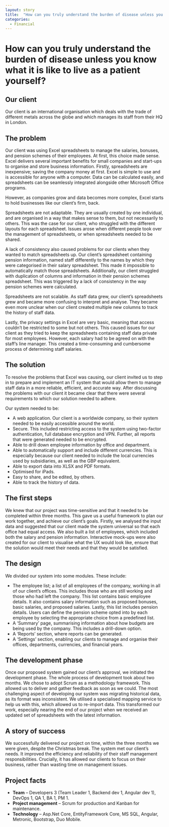 ```yaml
---
layout: story
title:  "How can you truly understand the burden of disease unless you know what it is like to live as a patient yourself?"
categories:
  - Financial
---
```

# How can you truly understand the burden of disease unless you know what it is like to live as a patient yourself?

## Our client
Our client is an international organisation which deals with the trade of different metals across the globe and which manages its staff from their HQ in London.  

## The problem
Our client was using Excel spreadsheets to manage the salaries, bonuses, and pension schemes of their employees. At first, this choice made sense. Excel delivers several important benefits for small companies and start-ups to organise and store business information. Firstly, spreadsheets are inexpensive; saving the company money at first. Excel is simple to use and is accessible for anyone with a computer. Data can be calculated easily, and spreadsheets can be seamlessly integrated alongside other Microsoft Office programs. 

However, as companies grow and data becomes more complex, Excel starts to hold businesses like our client’s firm, back.

Spreadsheets are not adaptable. They are usually created by one individual, and are organised in a way that makes sense to them, but not necessarily to others. This was the case for our client, who struggled with the different layouts for each spreadsheet. Issues arose when different people took over the management of spreadsheets, or when spreadsheets needed to be shared.

A lack of consistency also caused problems for our clients when they wanted to match spreadsheets up. Our client’s spreadsheet containing pension information, named staff differently to the names by which they were categorised in their salary spreadsheet. This made it impossible to automatically match those spreadsheets. Additionally, our client struggled with duplication of columns and information in their pension schemes spreadsheet. This was triggered by a lack of consistency in the way pension schemes were calculated. 

Spreadsheets are not scalable. As staff data grew, our client’s spreadsheets grew and became more confusing to interpret and analyse. They became even more unclear when our client created multiple new columns to track the history of staff data.

Lastly, the privacy settings in Excel are very basic, meaning that access couldn’t be restricted to some but not others. This caused issues for our client as they tried to keep the spreadsheets containing staff data private for most employees. However, each salary had to be agreed on with the staff’s line manager. This created a time-consuming and cumbersome process of determining staff salaries. 


## The solution
To resolve the problems that Excel was causing, our client invited us to step in to prepare and implement an IT system that would allow them to manage staff data in a more reliable, efficient, and accurate way. After discussing the problems with our client it became clear that there were several requirements to which our solution needed to adhere. 

Our system needed to be:

- A web application. Our client is a worldwide company, so their system needed to be easily accessible around the world.
- Secure. This included restricting access to the system using two-factor authentication, full database encryption and VPN. Further, all reports that were generated needed to be encrypted.
- Able to drill down employee information by office and department.
- Able to automatically support and include different currencies. This is especially because our client needed to include the local currencies used by subsidiaries, as well as the GBP equivalent. 
- Able to export data into XLSX and PDF formats.
- Optimised for iPads.
- Easy to share, and be edited, by others.
- Able to track the history of data.

## The first steps
We knew that our project was time-sensitive and that it needed to be completed within three months. This gave us a useful framework to plan our work together, and achieve our client’s goals. Firstly, we analysed the input data and suggested that our client made the system universal so that each office had equal access. We also built a list of employees, which included both the salary and pension information. Interactive mock-ups were also created for our client to visualise what the UX would look like, ensure that the solution would meet their needs and that they would be satisfied.

## The design
We divided our system into some modules. These include:

- The employee list; a list of all employees of the company, working in all of our client’s offices. This includes those who are still working and those who had left the company.
This list contains basic employee details. It also contains salary information such as proposed bonuses, basic salaries, and proposed salaries. Lastly, this list includes pension details. Users can define the pension scheme opted into by each employee by selecting the appropriate choice from a predefined list.
- A ‘Summary’ page, summarising information about how budgets are being used by the company. This includes a drill-down option.
- A ‘Reports’ section, where reports can be generated. 
- A ‘Settings’ section, enabling our clients to manage and organise their offices, departments, currencies, and financial years.

## The development phase
Once our proposed system gained our client’s approval, we initiated the development phase. The whole process of development took about two months. We chose to adopt Scrum as a methodology framework. This allowed us to deliver and gather feedback as soon as we could. The most challenging aspect of developing our system was migrating historical data, as its format was inconsistent. We utilised a specialised mapping service to help us with this, which allowed us to re-import data. This transformed our work, especially nearing the end of our project when we received an updated set of spreadsheets with the latest information.

## A story of success
We successfully delivered our project on time, within the three months we were given, despite the Christmas break. The system met our client’s needs. It improved the efficiency and reliability of their staff management responsibilities. Crucially, it has allowed our clients to focus on their business, rather than wasting time on management issues.

## Project facts
- **Team** – Developers 3 (Team Leader 1, Backend dev 1, Angular dev 1), DevOps 1, QA 1, BA 1, PM 1.
- **Project management** – Scrum for production and Kanban for maintenance.
- **Technology** – Asp.Net Core, EntityFramework Core, MS SQL, Angular, Metronic, Bootstrap, Duo Mobile.
